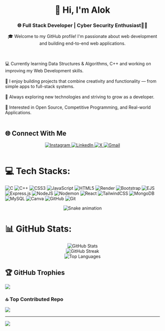 <div align="center">
  <h1>👋 Hi, I'm Alok</h1>
  <h3>🌐 Full Stack Developer | Cyber Security Enthusiast🚀🚀</h3>
  <p>🎓 Welcome to my GitHub profile! I'm passionate about web development and building end-to-end web applications.</p>
</div>

<br><br>💻 Currently learning Data Structures & Algorithms, C++ and working on improving my Web Development skills.<br><br>🚀 I enjoy building projects that combine creativity and functionality — from simple apps to full-stack systems.<br><br>🌱 Always exploring new technologies and striving to grow as a developer.<br><br>📌 Interested in Open Source, Competitive Programming, and Real-world Applications.<br><br>

## 🌐 Connect With Me
<div align="center">
  <a href="https://www.instagram.com/alokraj06" target="_blank">
    <img src="https://img.shields.io/badge/Instagram-%23E4405F.svg?logo=Instagram&logoColor=white" alt="Instagram">
  </a>
  
  <a href="https://www.linkedin.com/in/alokraj06" target="_blank">
    <img src="https://img.shields.io/badge/LinkedIn-%230077B5.svg?logo=linkedin&logoColor=white" alt="LinkedIn">
  </a>
  
  <a href="https://x.com/AlokRaj996868" target="_blank">
    <img src="https://img.shields.io/badge/X-black.svg?logo=X&logoColor=white" alt="X">
  </a>
  
  <a href="mailto:alokraj1319@gmail.com">
    <img src="https://img.shields.io/badge/Gmail-D14836?style=flat&logo=gmail&logoColor=white" alt="Gmail">
  </a>
</div>
<br>


# 💻 Tech Stacks:
![C](https://img.shields.io/badge/c-%2300599C.svg?style=plastic&logo=c&logoColor=white) ![C++](https://img.shields.io/badge/c++-%2300599C.svg?style=plastic&logo=c%2B%2B&logoColor=white) ![CSS3](https://img.shields.io/badge/css3-%231572B6.svg?style=plastic&logo=css3&logoColor=white) ![JavaScript](https://img.shields.io/badge/javascript-%23323330.svg?style=plastic&logo=javascript&logoColor=%23F7DF1E) ![HTML5](https://img.shields.io/badge/html5-%23E34F26.svg?style=plastic&logo=html5&logoColor=white) ![Render](https://img.shields.io/badge/Render-%46E3B7.svg?style=plastic&logo=render&logoColor=white) ![Bootstrap](https://img.shields.io/badge/bootstrap-%238511FA.svg?style=plastic&logo=bootstrap&logoColor=white) ![EJS](https://img.shields.io/badge/ejs-%23B4CA65.svg?style=plastic&logo=ejs&logoColor=black) ![Express.js](https://img.shields.io/badge/express.js-%23404d59.svg?style=plastic&logo=express&logoColor=%2361DAFB) ![NodeJS](https://img.shields.io/badge/node.js-6DA55F?style=plastic&logo=node.js&logoColor=white) ![Nodemon](https://img.shields.io/badge/NODEMON-%23323330.svg?style=plastic&logo=nodemon&logoColor=%BBDEAD) ![React](https://img.shields.io/badge/react-%2320232a.svg?style=plastic&logo=react&logoColor=%2361DAFB) ![TailwindCSS](https://img.shields.io/badge/tailwindcss-%2338B2AC.svg?style=plastic&logo=tailwind-css&logoColor=white) ![MongoDB](https://img.shields.io/badge/MongoDB-%234ea94b.svg?style=plastic&logo=mongodb&logoColor=white) ![MySQL](https://img.shields.io/badge/mysql-4479A1.svg?style=plastic&logo=mysql&logoColor=white) ![Canva](https://img.shields.io/badge/Canva-%2300C4CC.svg?style=plastic&logo=Canva&logoColor=white) ![GitHub](https://img.shields.io/badge/github-%23121011.svg?style=plastic&logo=github&logoColor=white) ![Git](https://img.shields.io/badge/git-%23F05033.svg?style=plastic&logo=git&logoColor=white)<br>

<!-- Snake Game Repo View -->
<div align="center">
  <img src="https://profile-readme-generator.com/assets/snake.svg" alt="Snake animation" />
</div>

# 📊 GitHub Stats:
<div align="center">
  <img src="https://github-readme-stats.vercel.app/api?username=alokmuskan&theme=github_dark&hide_border=false&include_all_commits=false&count_private=false" alt="GitHub Stats" />
  <br/>
  <img src="https://nirzak-streak-stats.vercel.app/?user=alokmuskan&theme=github_dark&hide_border=false" alt="GitHub Streak" />
  <br/>
  <img src="https://github-readme-stats.vercel.app/api/top-langs/?username=alokmuskan&theme=github_dark&hide_border=false&include_all_commits=false&count_private=false&layout=compact" alt="Top Languages" />
</div>

## 🏆 GitHub Trophies
<img src="https://github-profile-trophy.vercel.app/?username=alokmuskan&theme=radical&no-frame=false&no-bg=false&margin-w=4" />

### 🔝 Top Contributed Repo
![](https://github-contributor-stats.vercel.app/api?username=alokmuskan&limit=5&theme=dark&combine_all_yearly_contributions=true)

---
[![](https://visitcount.itsvg.in/api?id=alokmuskan&icon=0&color=0)](https://visitcount.itsvg.in)

<!-- Proudly created with GPRM ( https://gprm.itsvg.in ) -->
